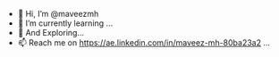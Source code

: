 - 👋 Hi, I’m @maveezmh
- 🌱 I’m currently learning ...
- 💞️ And Exploring...
- 📫 Reach me on https://ae.linkedin.com/in/maveez-mh-80ba23a2 ...

<!---
maveezmh/maveezmh is a ✨ special ✨ repository because its `README.md` (this file) appears on your GitHub profile.
You can click the Preview link to take a look at your changes.
--->
